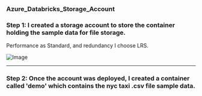 ### Azure_Databricks_Storage_Account

### Step 1: I created a storage account to store the container holding the sample data for file storage. 


Performance as Standard, and redundancy I choose LRS.


![Image](https://github.com/user-attachments/assets/13ff405d-fd92-4a0f-becf-c7e944769263)



--- 



### Step 2: Once the account was deployed, I created a container called 'demo' which contains the nyc taxi .csv file sample data. 

